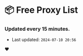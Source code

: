 # :package: Free Proxy List
### Updated every 15 minutes.

- Last updated: `2024-07-10 20:56`

:heart:
